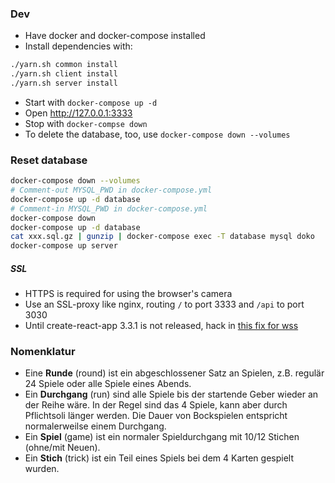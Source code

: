 ### Dev
- Have docker and docker-compose installed 
- Install dependencies with:
```bash
./yarn.sh common install
./yarn.sh client install
./yarn.sh server install
```
- Start with `docker-compose up -d`
- Open http://127.0.0.1:3333
- Stop with `docker-compse down` 
- To delete the database, too, use `docker-compose down --volumes`

### Reset database
```bash
docker-compose down --volumes
# Comment-out MYSQL_PWD in docker-compose.yml 
docker-compose up -d database
# Comment-in MYSQL_PWD in docker-compose.yml 
docker-compose down
docker-compose up -d database
cat xxx.sql.gz | gunzip | docker-compose exec -T database mysql doko
docker-compose up server
```

##### SSL
- HTTPS is required for using the browser's camera
- Use an SSL-proxy like nginx, routing `/` to port 3333 and `/api` to port 3030
- Until create-react-app 3.3.1 is not released, hack in [this fix for wss](https://github.com/facebook/create-react-app/pull/8079/commits/9585c26593e18296fe202bfea198130f9d0dbd34)


### Nomenklatur
- Eine **Runde** (round) ist ein abgeschlossener Satz an Spielen, z.B. regulär 24 Spiele oder alle Spiele eines Abends.
- Ein **Durchgang** (run) sind alle Spiele bis der startende Geber wieder an der Reihe wäre. In der Regel sind das 4 
Spiele, kann aber durch Pflichtsoli länger werden. Die Dauer von Bockspielen entspricht normalerweilse einem Durchgang.
- Ein **Spiel** (game) ist ein normaler Spieldurchgang mit 10/12 Stichen (ohne/mit Neuen). 
- Ein **Stich** (trick) ist ein Teil eines Spiels bei dem 4 Karten gespielt wurden.
